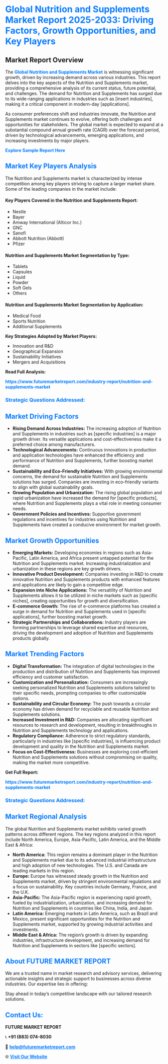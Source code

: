 <h1 style="color: #007BFF;">Global Nutrition and Supplements Market Report 2025-2033: Driving Factors, Growth Opportunities, and Key Players</h1>

<section id="overview">
<h2>Market Report Overview</h2>
<p>The <a href="https://www.futuremarketreport.com/industry-report/nutrition-and-supplements-market" style="color: #007BFF; text-decoration: none;"><strong>Global Nutrition and Supplements Market</strong></a> is witnessing significant growth, driven by increasing demand across various industries. This report delves into the key aspects of the Nutrition and Supplements market, providing a comprehensive analysis of its current status, future potential, and challenges. The demand for Nutrition and Supplements has surged due to its wide-ranging applications in industries such as [insert industries], making it a critical component in modern-day [applications].</p>
<p>As consumer preferences shift and industries innovate, the Nutrition and Supplements market continues to evolve, offering both challenges and opportunities for stakeholders. The global market is expected to expand at a substantial compound annual growth rate (CAGR) over the forecast period, driven by technological advancements, emerging applications, and increasing investments by major players.</p>
</section>

<section id="overview">
<p><a href="https://www.futuremarketreport.com/request-sample/reportId=59340" style="color: #007BFF; text-decoration: none;"><strong>Explore Sample Report Here</strong></a></p>
</section>

<section id="key-players">
<h2 style="color: #007BFF;">Market Key Players Analysis</h2>
<p>The Nutrition and Supplements market is characterized by intense competition among key players striving to capture a larger market share. Some of the leading companies in the market include:</p>
<h4>Key Players Covered in the Nutrition and Supplements Report:</h4>
<ul><li>Nestle</li><li>Bayer</li><li>Amway International (Alticor Inc.)</li><li>GNC</li><li>Sanofi</li><li>Abbott Nutrition (Abbott)</li><li>Pfizer</li></ul>
<h4>Nutrition and Supplements Market Segmentation by Type:</h4>
<ul><li>Tablets</li><li>Capsules</li><li>Liquid</li><li>Powder</li><li>Soft Gels</li><li>Others</li></ul>

<h4>Nutrition and Supplements Market Segmentation by Application:</h4>
<ul><li>Medical Food</li><li>Sports Nutrition</li><li>Additional Supplements</li></ul>
<p><strong>Key Strategies Adopted by Market Players:</strong></p>
<ul>
<li>Innovation and R&D</li>
<li>Geographical Expansion</li>
<li>Sustainability Initiatives</li>
<li>Mergers and Acquisitions</li>
</ul>
</section>

<section>
<p><strong>Read Full Analysis: </strong></p><a href="https://www.futuremarketreport.com/industry-report/nutrition-and-supplements-market" style="color: #007BFF; text-decoration: none;"><strong>https://www.futuremarketreport.com/industry-report/nutrition-and-supplements-market</strong></a>
<h3 style="color: #007BFF;">Strategic Questions Addressed:</h3>
</section>

<section id="driving-factors">
<h2 style="color: #007BFF;">Market Driving Factors</h2>
<ul>
<li><strong>Rising Demand Across Industries:</strong> The increasing adoption of Nutrition and Supplements in industries such as [specific industries] is a major growth driver. Its versatile applications and cost-effectiveness make it a preferred choice among manufacturers.</li>
<li><strong>Technological Advancements:</strong> Continuous innovations in production and application technologies have enhanced the efficiency and performance of Nutrition and Supplements, further boosting market demand.</li>
<li><strong>Sustainability and Eco-Friendly Initiatives:</strong> With growing environmental concerns, the demand for sustainable Nutrition and Supplements solutions has surged. Companies are investing in eco-friendly variants to align with global sustainability goals.</li>
<li><strong>Growing Population and Urbanization:</strong> The rising global population and rapid urbanization have increased the demand for [specific products], where Nutrition and Supplements plays a vital role in meeting consumer needs.</li>
<li><strong>Government Policies and Incentives:</strong> Supportive government regulations and incentives for industries using Nutrition and Supplements have created a conducive environment for market growth.</li>
</ul>
</section>

<section id="growth-opportunities">
<h2 style="color: #007BFF;">Market Growth Opportunities</h2>
<ul>
<li><strong>Emerging Markets:</strong> Developing economies in regions such as Asia-Pacific, Latin America, and Africa present untapped potential for the Nutrition and Supplements market. Increasing industrialization and urbanization in these regions are key growth drivers.</li>
<li><strong>Innovative Product Development:</strong> Companies investing in R&D to create innovative Nutrition and Supplements products with enhanced features and applications are likely to gain a competitive edge.</li>
<li><strong>Expansion into Niche Applications:</strong> The versatility of Nutrition and Supplements allows it to be utilized in niche markets such as [specific niches], creating opportunities for growth and diversification.</li>
<li><strong>E-commerce Growth:</strong> The rise of e-commerce platforms has created a surge in demand for Nutrition and Supplements used in [specific applications], further boosting market growth.</li>
<li><strong>Strategic Partnerships and Collaborations:</strong> Industry players are forming partnerships to leverage shared expertise and resources, driving the development and adoption of Nutrition and Supplements products globally.</li>
</ul>
</section>

<section id="trending-factors">
<h2 style="color: #007BFF;">Market Trending Factors</h2>
<ul>
<li><strong>Digital Transformation:</strong> The integration of digital technologies in the production and distribution of Nutrition and Supplements has improved efficiency and customer satisfaction.</li>
<li><strong>Customization and Personalization:</strong> Consumers are increasingly seeking personalized Nutrition and Supplements solutions tailored to their specific needs, prompting companies to offer customizable options.</li>
<li><strong>Sustainability and Circular Economy:</strong> The push towards a circular economy has driven demand for recyclable and reusable Nutrition and Supplements solutions.</li>
<li><strong>Increased Investment in R&D:</strong> Companies are allocating significant resources to research and development, resulting in breakthroughs in Nutrition and Supplements technology and applications.</li>
<li><strong>Regulatory Compliance:</strong> Adherence to strict regulatory standards, particularly in industries like [specific industries], is influencing product development and quality in the Nutrition and Supplements market.</li>
<li><strong>Focus on Cost-Effectiveness:</strong> Businesses are exploring cost-efficient Nutrition and Supplements solutions without compromising on quality, making the market more competitive.</li>
</ul>
</section>

<section>
<p><strong>Get Full Report: </strong></p><a href="https://www.futuremarketreport.com/industry-report/nutrition-and-supplements-market" style="color: #007BFF; text-decoration: none;"><strong>https://www.futuremarketreport.com/industry-report/nutrition-and-supplements-market</strong></a>
<h3 style="color: #007BFF;">Strategic Questions Addressed:</h3>
</section>


<section id="regional-analysis">
<h2 style="color: #007BFF;">Market Regional Analysis</h2>
<p>The global Nutrition and Supplements market exhibits varied growth patterns across different regions. The key regions analyzed in this report include North America, Europe, Asia-Pacific, Latin America, and the Middle East & Africa:</p>
<ul>
<li><strong>North America:</strong> This region remains a dominant player in the Nutrition and Supplements market due to its advanced industrial infrastructure and high adoption of new technologies. The U.S. and Canada are leading markets in this region.</li>
<li><strong>Europe:</strong> Europe has witnessed steady growth in the Nutrition and Supplements market, driven by stringent environmental regulations and a focus on sustainability. Key countries include Germany, France, and the U.K.</li>
<li><strong>Asia-Pacific:</strong> The Asia-Pacific region is experiencing rapid growth, fueled by industrialization, urbanization, and increasing demand for Nutrition and Supplements in countries like China, India, and Japan.</li>
<li><strong>Latin America:</strong> Emerging markets in Latin America, such as Brazil and Mexico, present significant opportunities for the Nutrition and Supplements market, supported by growing industrial activities and investments.</li>
<li><strong>Middle East & Africa:</strong> The region’s growth is driven by expanding industries, infrastructure development, and increasing demand for Nutrition and Supplements in sectors like [specific sectors].</li>
</ul>
</section>

<footer>
<h2 style="color: #007BFF;">About FUTURE MARKET REPORT</h2>
<p>We are a trusted name in market research and advisory services, delivering actionable insights and strategic support to businesses across diverse industries. Our expertise lies in offering:</p>

<p>Stay ahead in today’s competitive landscape with our tailored research solutions.</p>

<h2 style="color: #007BFF;">Contact Us:</h2>
<p><strong>FUTURE MARKET REPORT</strong></p>
<p>📞 <strong>+91 (883) 074-8030</strong></p>
<p>📧 <strong><a href="mailto:help@futuremarketreport.com" style="color: #007BFF;">help@futuremarketreport.com</a></strong></p>
<p>🌐 <strong><a href="https://www.futuremarketreport.com/" style="color: #007BFF;">Visit Our Website</a></strong></p>
</footer>